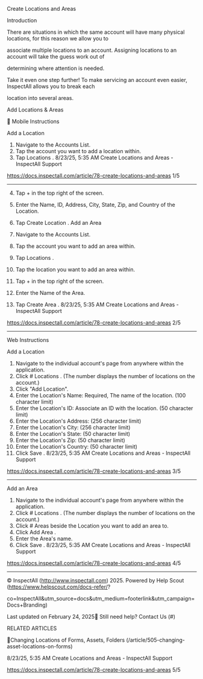 Create Locations and Areas

Introduction

There are situations in which the same account will have many physical locations, for this reason we allow you to

associate multiple locations to an account. Assigning locations to an account will take the guess work out of

determining where attention is needed.

Take it even one step further! To make servicing an account even easier, InspectAll allows you to break each

location into several areas.

Add Locations & Areas

 Mobile Instructions

Add a Location

1. Navigate to the Accounts List.
2. Tap the account you want to add a location within.
3. Tap  Locations .
8/23/25, 5:35 AM Create Locations and Areas - InspectAll Support

https://docs.inspectall.com/article/78-create-locations-and-areas 1/5


---

4. Tap  +  in the top right of the screen.
5. Enter the Name, ID, Address, City, State, Zip, and Country of the Location.
6. Tap  Create Location .
Add an Area

1. Navigate to the Accounts List.
2. Tap the account you want to add an area within.
3. Tap  Locations .
4. Tap the location you want to add an area within.
5. Tap  +  in the top right of the screen.
6. Enter the Name of the Area.
7. Tap  Create Area .
8/23/25, 5:35 AM Create Locations and Areas - InspectAll Support

https://docs.inspectall.com/article/78-create-locations-and-areas 2/5


---

Web Instructions

Add a Location

1. Navigate to the individual account's page from anywhere within the application.
2. Click  # Locations . (The number displays the number of locations on the account.)
3. Click "Add Location".
4. Enter the Location's Name: Required, The name of the location. (100 character limit)
5. Enter the Location's ID: Associate an ID with the location. (50 character limit)
6. Enter the Location's Address: (256 character limit)
7. Enter the Location's City: (256 character limit)
8. Enter the Location's State: (50 character limit)
9. Enter the Location's Zip: (50 character limit)
10. Enter the Location's Country: (50 character limit)
11. Click  Save .
8/23/25, 5:35 AM Create Locations and Areas - InspectAll Support

https://docs.inspectall.com/article/78-create-locations-and-areas 3/5


---

Add an Area

1. Navigate to the individual account's page from anywhere within the application.
2. Click  # Locations . (The number displays the number of locations on the account.)
3. Click  # Areas  beside the Location you want to add an area to.
4. Click  Add Area .
5. Enter the Area's name.
6. Click  Save .
8/23/25, 5:35 AM Create Locations and Areas - InspectAll Support

https://docs.inspectall.com/article/78-create-locations-and-areas 4/5


---

© InspectAll (http://www.inspectall.com) 2025. Powered by Help Scout (https://www.helpscout.com/docs-refer/?

co=InspectAll&utm_source=docs&utm_medium=footerlink&utm_campaign=Docs+Branding)

Last updated on February 24, 2025 Still need help? Contact Us (#)

RELATED ARTICLES

Changing Locations of Forms, Assets, Folders (/article/505-changing-asset-locations-on-forms)

8/23/25, 5:35 AM Create Locations and Areas - InspectAll Support

https://docs.inspectall.com/article/78-create-locations-and-areas 5/5

